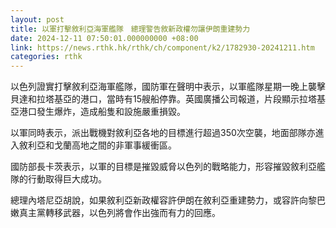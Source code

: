 ```yaml
---
layout: post
title: 以軍打擊敘利亞海軍艦隊　總理警告敘新政權勿讓伊朗重建勢力
date: 2024-12-11 07:50:01.000000000 +08:00
link: https://news.rthk.hk/rthk/ch/component/k2/1782930-20241211.htm
categories: rthk
---
```


以色列證實打擊敘利亞海軍艦隊，國防軍在聲明中表示，以軍艦隊星期一晚上襲擊貝達和拉塔基亞的港口，當時有15艘船停靠。英國廣播公司報道，片段顯示拉塔基亞港口發生爆炸，造成船隻和設施嚴重損毀。

以軍同時表示，派出戰機對敘利亞各地的目標進行超過350次空襲，地面部隊亦進入敘利亞和戈蘭高地之間的非軍事緩衝區。

國防部長卡茨表示，以軍的目標是摧毀威脅以色列的戰略能力，形容摧毀敘利亞艦隊的行動取得巨大成功。

總理內塔尼亞胡說，如果敘利亞新政權容許伊朗在敘利亞重建勢力，或容許向黎巴嫩真主黨轉移武器，以色列將會作出強而有力的回應。
